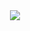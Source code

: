 <div align=center>
<a href="https://hits.seeyoufarm.com"><img src="https://hits.seeyoufarm.com/api/count/incr/badge.svg?url=https%3A%2F%2Fgithub.com%2Fonehowon&count_bg=%2379C83D&title_bg=%23555555&icon=&icon_color=%23E7E7E7&title=hits&edge_flat=false"/></a>
<!--
**onehowon/onehowon** is a ✨ _special_ ✨ repository because its `README.md` (this file) appears on your GitHub profile.

Here are some ideas to get you started:

- 🔭 I’m currently working on ...
- 🌱 I’m currently learning ...
- 👯 I’m looking to collaborate on ...
- 🤔 I’m looking for help with ...
- 💬 Ask me about ...
- 📫 How to reach me: ...
- 😄 Pronouns: ...
- ⚡ Fun fact: ...
-->

![header](https://capsule-render.vercel.app/api?type=slice&color=auto&height=300&section=header&text=ONEHOWON%20&fontSize=75)

### Hi there 👋

[![JS](https://img.shields.io/badge/JavaScript-F7DF1E?style=flat-square&logo=JavaScript&logoColor=black)](https://github.com/onehowon/Java)
[![JS](https://img.shields.io/badge/RStudio-F7DF1E?style=flat-square&logo=R&logoColor=blue)](https://github.com/onehowon/Data-Analytics)
[![JS](https://img.shields.io/badge/Python-F7DF1E?style=flat-square&logo=Python&logoColor=red)](https://github.com/onehowon/Python)
[![JS](https://img.shields.io/badge/C-F7DF1E?style=flat-square&logo=C&logoColor=green)](https://github.com/onehowon/Python)
[![JS](https://img.shields.io/badge/IOS-F7DF1E?style=flat-square&logo=IOS&logoColor=white)](https://github.com/onehowon/Python)
[![JS](https://img.shields.io/badge/Swift-F7DF1E?style=flat-square&logo=Swift&logoColor=orange)](https://github.com/onehowon/Python)

[![Instagram Badge](https://img.shields.io/badge/instagram-FC60A8?style=flat-square&logo=instagram&logoColor=white&link=https://www.instagram.com/one_ho_won/?hl=ko)](https://www.instagram.com/one_ho_won/?hl=ko)
